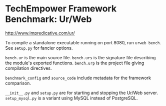TechEmpower Framework Benchmark: Ur/Web
=======================================

http://www.impredicative.com/ur/

To compile a standalone executable running on port 8080, run `urweb bench`.  See `setup.py` for fancier options.

`bench.ur` is the main source file.  `bench.urs` is the signature file describing the module's exported functions.  `bench.urp` is the project file giving compilation directives.

`benchmark_config` and `source_code` include metadata for the framework comparison.

`__init__.py` and `setup.py` are for starting and stopping the Ur/Web server.  `setup_mysql.py` is a variant using MySQL instead of PostgreSQL.

